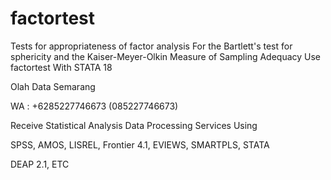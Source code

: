 # factortest
Tests for appropriateness of factor analysis For the Bartlett's test for sphericity and the Kaiser-Meyer-Olkin Measure of Sampling Adequacy Use factortest With STATA 18

Olah Data Semarang

WA : +6285227746673 (085227746673)

Receive Statistical Analysis Data Processing Services Using

SPSS, AMOS, LISREL, Frontier 4.1, EVIEWS, SMARTPLS, STATA

DEAP 2.1, ETC
